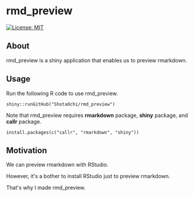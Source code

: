# rmd_preview

[![License: MIT](https://img.shields.io/badge/License-MIT-yellow.svg)](https://opensource.org/licenses/MIT)

## About

rmd_preview is a shiny application that enables us to preview rmarkdown.

## Usage
Run the following R code to use rmd_preview.
```
shiny::runGitHub("ShotaOchi/rmd_preview")
```
Note that rmd_preview requires **rmarkdown** package, **shiny** package, and **callr** package.
```
install.packages(c("callr", "rmarkdown", "shiny"))
```

## Motivation

We can preview rmarkdown with RStudio.

However, it's a bother to install RStudio just to preview rmarkdown.

That's why I made rmd_preview.
